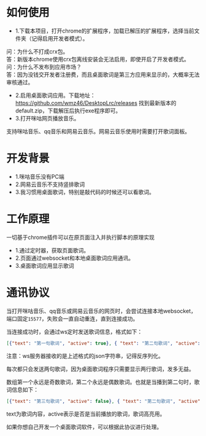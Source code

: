 # 如何使用
- 1.下载本项目，打开chrome的扩展程序，加载已解压的扩展程序，选择当前文件夹（记得启用开发者模式）。

问：为什么不打成crx包。     
答：新版本chrome使用crx包离线安装会无法启用，即使开启了开发者模式。    
问：为什么不发布到应用市场？      
答：因为没钱交开发者注册费，而且桌面歌词是第三方应用来显示的，大概率无法审核通过。    

- 2.启用桌面歌词应用。下载地址：https://github.com/wmz46/DesktopLrc/releases 找到最新版本的default.zip，下载解压后执行exe程序即可。
- 3.打开咪咕网页播放音乐。

支持咪咕音乐、qq音乐和网易云音乐。网易云音乐使用时需要打开歌词面板。
# 开发背景
- 1.咪咕音乐没有PC端
- 2.网易云音乐不支持竖排歌词
- 3.我习惯用桌面歌词，特别是敲代码的时候还可以看歌词。


# 工作原理
一切基于chrome插件可以在原页面注入并执行脚本的原理实现

- 1.通过定时器，获取页面歌词。
- 2.页面通过websocket和本地桌面歌词应用通讯。
- 3.桌面歌词应用显示歌词

# 通讯协议
当打开咪咕音乐、qq音乐或网易云音乐的网页时，会尝试连接本地websocket，端口固定`15577`，失败会一直自动重连，直到连接成功。

当连接成功时，会通过ws定时发送歌词信息，格式如下：
```json
[{"text": "第一句歌词", "active": true}, { "text": "第二句歌词", "active": false }]
```
注意：ws服务器接收的是上述格式的json字符串，记得反序列化。

每次都只会发送两句歌词，因为桌面歌词程序只需要显示两行歌词，发多无益。

数组第一个永远是奇数歌词，第二个永远是偶数歌词。也就是当播到第二句时，歌词信息如下：
```json
[{"text": "第三句歌词", "active": false}, { "text": "第二句歌词", "active": true }]
```

text为歌词内容，active表示是否是当前播放的歌词，歌词高亮用。

如果你想自己开发一个桌面歌词软件，可以根据此协议进行处理。

